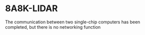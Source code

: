 # 8A8K-LIDAR

The communication between two single-chip computers has been completed, but there is no networking function
